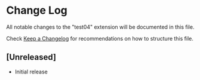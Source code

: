 # Change Log

All notable changes to the "test04" extension will be documented in this file.

Check [Keep a Changelog](http://keepachangelog.com/) for recommendations on how to structure this file.

## [Unreleased]

- Initial release
